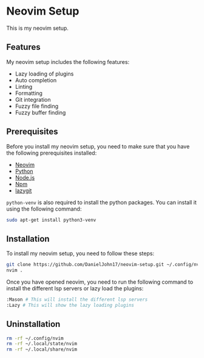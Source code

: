 # Neovim Setup

This is my neovim setup.

## Features

My neovim setup includes the following features:

- Lazy loading of plugins
- Auto completion
- Linting
- Formatting
- Git integration
- Fuzzy file finding
- Fuzzy buffer finding

## Prerequisites

Before you install my neovim setup, you need to make sure that you have the following prerequisites installed:

- [Neovim](https://neovim.io/)
- [Python](https://www.python.org/)
- [Node.js](https://nodejs.org/)
- [Npm](https://www.npmjs.com/)
- [lazygit](https://github.com/jesseduffield/lazygit)

`python-venv` is also required to install the python packages. You can install it using the following command:

```bash
sudo apt-get install python3-venv
```

## Installation

To install my neovim setup, you need to follow these steps:

```bash
git clone https://github.com/DanielJohn17/neovim-setup.git ~/.config/nvim
nvim .
```

Once you have opened neovim, you need to run the following command to install the different lsp servers or lazy load the plugins:

```bash
:Mason # This will install the different lsp servers
:Lazy # This will show the lazy loading plugins
```

## Uninstallation

```bash
rm -rf ~/.config/nvim
rm -rf ~/.local/state/nvim
rm -rf ~/.local/share/nvim
```
